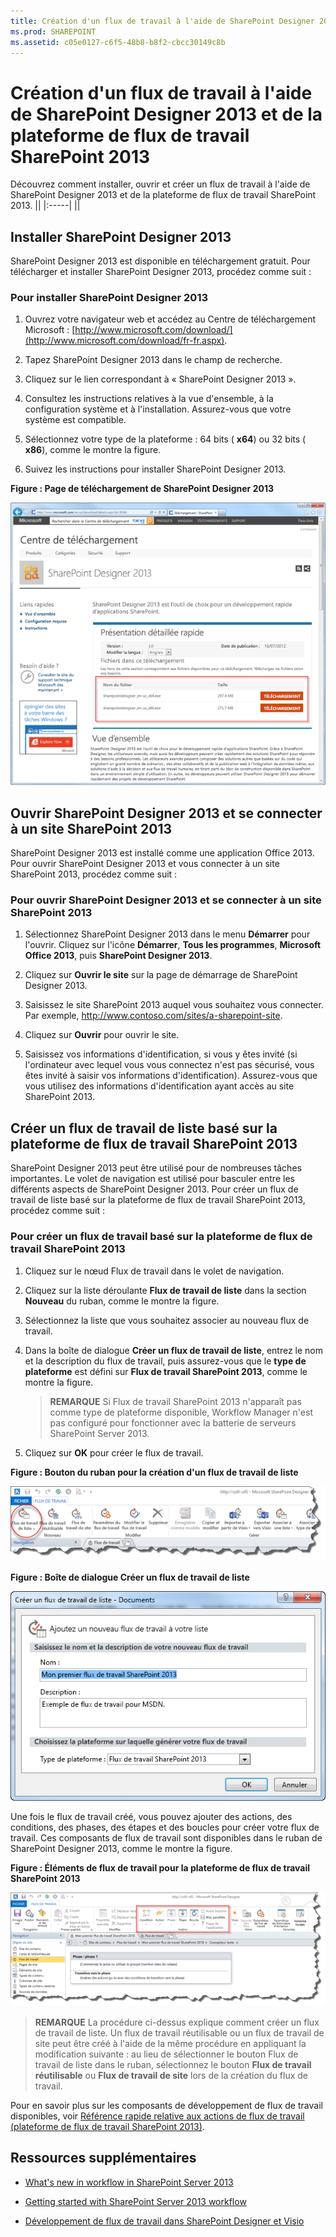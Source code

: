 ```yaml
---
title: Création d'un flux de travail à l'aide de SharePoint Designer 2013 et de la plateforme de flux de travail SharePoint 2013
ms.prod: SHAREPOINT
ms.assetid: c05e0127-c6f5-48b8-b8f2-cbcc30149c8b
---
```



# Création d'un flux de travail à l'aide de SharePoint Designer 2013 et de la plateforme de flux de travail SharePoint 2013
Découvrez comment installer, ouvrir et créer un flux de travail à l'aide de SharePoint Designer 2013 et de la plateforme de flux de travail SharePoint 2013. 
||
|:-----|
||
   

## Installer SharePoint Designer 2013
<a name="section1"> </a>

SharePoint Designer 2013 est disponible en téléchargement gratuit. Pour télécharger et installer SharePoint Designer 2013, procédez comme suit : 
  
    
    

### Pour installer SharePoint Designer 2013


1. Ouvrez votre navigateur web et accédez au Centre de téléchargement Microsoft :  [http://www.microsoft.com/download/](http://www.microsoft.com/download/fr-fr.aspx). 
    
  
2. Tapez SharePoint Designer 2013 dans le champ de recherche.
    
  
3. Cliquez sur le lien correspondant à « SharePoint Designer 2013 ». 
    
  
4. Consultez les instructions relatives à la vue d'ensemble, à la configuration système et à l'installation. Assurez-vous que votre système est compatible. 
    
  
5. Sélectionnez votre type de la plateforme : 64 bits ( **x64**) ou 32 bits ( **x86**), comme le montre la figure. 
    
  
6. Suivez les instructions pour installer SharePoint Designer 2013.
    
  

**Figure : Page de téléchargement de SharePoint Designer 2013**

  
    
    

  
    
    
![Page de téléchargement de SharePoint Designer 2013](images/SPD15-install-connect-1.png)
  
    
    

  
    
    

  
    
    

## Ouvrir SharePoint Designer 2013 et se connecter à un site SharePoint 2013
<a name="section2"> </a>

SharePoint Designer 2013 est installé comme une application Office 2013. Pour ouvrir SharePoint Designer 2013 et vous connecter à un site SharePoint 2013, procédez comme suit : 
  
    
    

### Pour ouvrir SharePoint Designer 2013 et se connecter à un site SharePoint 2013


1. Sélectionnez SharePoint Designer 2013 dans le menu **Démarrer** pour l'ouvrir. Cliquez sur l'icône **Démarrer**, **Tous les programmes**, **Microsoft Office 2013**, puis **SharePoint Designer 2013**. 
    
  
2. Cliquez sur **Ouvrir le site** sur la page de démarrage de SharePoint Designer 2013.
    
  
3. Saisissez le site SharePoint 2013 auquel vous souhaitez vous connecter. Par exemple, http://www.contoso.com/sites/a-sharepoint-site.
    
  
4. Cliquez sur **Ouvrir** pour ouvrir le site.
    
  
5. Saisissez vos informations d'identification, si vous y êtes invité (si l'ordinateur avec lequel vous vous connectez n'est pas sécurisé, vous êtes invité à saisir vos informations d'identification). Assurez-vous que vous utilisez des informations d'identification ayant accès au site SharePoint 2013.
    
  

## Créer un flux de travail de liste basé sur la plateforme de flux de travail SharePoint 2013
<a name="section3"> </a>

SharePoint Designer 2013 peut être utilisé pour de nombreuses tâches importantes. Le volet de navigation est utilisé pour basculer entre les différents aspects de SharePoint Designer 2013. Pour créer un flux de travail de liste basé sur la plateforme de flux de travail SharePoint 2013, procédez comme suit :
  
    
    

### Pour créer un flux de travail basé sur la plateforme de flux de travail SharePoint 2013


1. Cliquez sur le nœud Flux de travail dans le volet de navigation.
    
  
2. Cliquez sur la liste déroulante **Flux de travail de liste** dans la section **Nouveau** du ruban, comme le montre la figure.
    
  
3. Sélectionnez la liste que vous souhaitez associer au nouveau flux de travail.
    
  
4. Dans la boîte de dialogue **Créer un flux de travail de liste**, entrez le nom et la description du flux de travail, puis assurez-vous que le **type de plateforme** est défini sur **Flux de travail SharePoint 2013**, comme le montre la figure.
    
    > **REMARQUE**
      > Si Flux de travail SharePoint 2013 n'apparaît pas comme type de plateforme disponible, Workflow Manager n'est pas configuré pour fonctionner avec la batterie de serveurs SharePoint Server 2013. 
5. Cliquez sur **OK** pour créer le flux de travail.
    
  

**Figure : Bouton du ruban pour la création d'un flux de travail de liste**

  
    
    

  
    
    
![SharePoint Designer 2013 - Nouveau flux de travail de liste](images/SPD15-install-connect-2.png)
  
    
    

  
    
    

  
    
    

**Figure : Boîte de dialogue Créer un flux de travail de liste**

  
    
    

  
    
    
![Boîte de dialogue de création de flux de travail](images/SPD15-install-connect-3.png)
  
    
    

  
    
    

  
    
    
Une fois le flux de travail créé, vous pouvez ajouter des actions, des conditions, des phases, des étapes et des boucles pour créer votre flux de travail. Ces composants de flux de travail sont disponibles dans le ruban de SharePoint Designer 2013, comme le montre la figure. 
  
    
    

**Figure : Éléments de flux de travail pour la plateforme de flux de travail SharePoint 2013**

  
    
    

  
    
    
![Éléments de flux de travail sur le ruban](images/SPD15-install-connect-4.png)
  
    
    

    
> **REMARQUE**
> La procédure ci-dessus explique comment créer un flux de travail de liste. Un flux de travail réutilisable ou un flux de travail de site peut être créé à l'aide de la même procédure en appliquant la modification suivante : au lieu de sélectionner le bouton Flux de travail de liste dans le ruban, sélectionnez le bouton **Flux de travail réutilisable** ou **Flux de travail de site** lors de la création du flux de travail.
  
    
    

Pour en savoir plus sur les composants de développement de flux de travail disponibles, voir  [Référence rapide relative aux actions de flux de travail (plateforme de flux de travail SharePoint 2013)](workflow-actions-quick-reference-sharepoint-2013-workflow-platform.md).
  
    
    

## Ressources supplémentaires
<a name="bk_addresources"> </a>


-  [What's new in workflow in SharePoint Server 2013](http://msdn.microsoft.com/library/6ab8a28b-fa2f-4530-8b55-a7f663bf15ea.aspx)
    
  
-  [Getting started with SharePoint Server 2013 workflow](http://msdn.microsoft.com/library/cc73be76-a329-449f-90ab-86822b1c2ee8.aspx)
    
  
-  [Développement de flux de travail dans SharePoint Designer et Visio](workflow-development-in-sharepoint-designer-and-visio.md)
    
  

  
    
    

